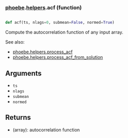### [phoebe](phoebe.md).[helpers](phoebe.helpers.md).acf (function)


```py

def acf(ts, nlags=0, submean=False, normed=True)

```



Compute the autocorrelation function of any input array.

See also:
* [phoebe.helpers.process_acf](phoebe.helpers.process_acf.md)
* [phoebe.helpers.process_acf_from_solution](phoebe.helpers.process_acf_from_solution.md)

Arguments
------------
* `ts`
* `nlags`
* `submean`
* `normed`

Returns
-----------
* (array): autocorrelation function

